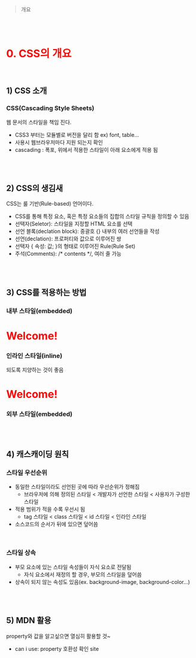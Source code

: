 > 개요

<br>
<br>

# 0. CSS의 개요

<br>

## 1) CSS 소개
### CSS(Cascading Style Sheets)
웹 문서의 스타일을 책임 진다.

- CSS3 부터는 모듈별로 버전을 달리 함 ex) font, table...
- 사용시 웹브라우저마다 지원 되는지 확인
- cascading : 폭포, 위에서 적용한 스타일이 아래 요소에게 적용 됨

<br>
<br>

## 2) CSS의 생김새
CSS는 룰 기반(Rule-based) 언어이다.

- CSS를 통해 특정 요소, 혹은 특정 요소들의 집합의 스타일 규칙을 정의할 수 있음
- 선택자(Seletor): 스타일을 지정할 HTML 요소를 선택
- 선언 블록(declation block): 중괄호 {} 내부의 여러 선언들을 작성
- 선언(declation): 프로퍼티와 값으로 이루어진 쌍
- 선택자 { 속성: 값; }의 형태로 이루어진 Rule(Rule Set)
- 주석(Comments): /* contents */, 여러 줄 가능

<br>
<br>

## 3) CSS를 적용하는 방법
### 내부 스타일(embedded)
  <html>
    <head>
      <style>
        h1 { color: red; }
      </style>
    </head>
    <body>
      <h1>Welcome!</h1>
    </body>
  </html>

### 인라인 스타일(inline)
되도록 지양하는 것이 좋음
  <body>
    <h1 style="color:red">Welcome!</h1>
  </body>

### 외부 스타일(embedded)
  <html>
    <head>
      <link rel="stylesheet" href="style/main.css">
    </head>
  </html>

<br>
<br>

## 4) 캐스캐이딩 원칙
### 스타일 우선순위
- 동일한 스타일이라도 선언된 곳에 따라 우선순위가 정해짐
  + 브라우저에 의해 정의된 스타일 < 개발자가 선언한 스타일 < 사용자가 구성한 스타일
- 적용 범위가 적을 수록 우선시 됨
  + tag 스타일 < class 스타일 < id 스타일 < 인라인 스타일
- 소스코드의 순서가 뒤에 있으면 덮어씀

<br>

### 스타일 상속
- 부모 요소에 있는 스타일 속성들이 자식 요소로 전달됨
  + 자식 요소에서 재정의 할 경우, 부모의 스타일을 덮어씀
- 상속이 되지 않는 속성도 있음(ex. background-image, background-color...)

<br>
<br>

## 5) MDN 활용
property와 값을 알고싶으면 열심히 활용할 것~

- can i use: property 호환성 확인 site